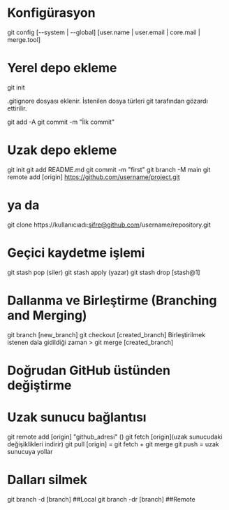 # Konfigürasyon

git config [--system | --global] [user.name | user.email | core.mail | merge.tool]


# Yerel depo ekleme

git init 

.gitignore dosyası eklenir.
İstenilen dosya türleri git tarafından gözardı ettirilir.

git add -A
git commit -m "İlk commit"


# Uzak depo ekleme
git init 
git add README.md
git commit -m "first"
git branch -M main 
git remote add [origin] https://github.com/username/project.git

# ya da
git clone https://kullanıcıadı:şifre@github.com/username/repository.git


# Geçici kaydetme işlemi

git stash pop (siler)
git stash apply (yazar)
git stash drop [stash@1]


# Dallanma ve Birleştirme (Branching and Merging)

git branch [new_branch]
git checkout [created_branch]
Birleştirilmek istenen dala gidildiği zaman > git merge [created_branch]

# Doğrudan GitHub üstünden değiştirme

# Uzak sunucu bağlantısı

git remote add [origin] "github_adresi" ()
git fetch [origin](uzak sunucudaki değişiklikleri indirir)
git pull [origin] = git fetch + git merge 
git push  = uzak sunucuya yollar

# Dalları silmek

git branch -d [branch] ##Local
git branch -dr [branch] ##Remote



